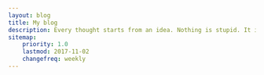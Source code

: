 ```yaml
---
layout: blog
title: My blog
description: Every thought starts from an idea. Nothing is stupid. It is just not developed enough.
sitemap:
    priority: 1.0
    lastmod: 2017-11-02
    changefreq: weekly
---
```


